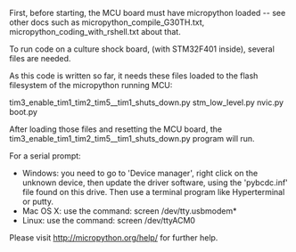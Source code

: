 First, before starting, the MCU board must have micropython loaded -- see other docs 
such as micropython_compile_G30TH.txt, micropython_coding_with_rshell.txt about that.

To run code on a culture shock board, (with STM32F401 inside), several files are needed.

As this code is written so far, it needs these files loaded to the flash filesystem of the 
micropython running MCU:

tim3_enable_tim1_tim2_tim5__tim1_shuts_down.py
stm_low_level.py
nvic.py
boot.py

After loading those files and resetting the MCU board, the tim3_enable_tim1_tim2_tim5__tim1_shuts_down.py
program will run.



For a serial prompt:
 - Windows: you need to go to 'Device manager', right click on the unknown device,
   then update the driver software, using the 'pybcdc.inf' file found on this drive.
   Then use a terminal program like Hyperterminal or putty.
 - Mac OS X: use the command: screen /dev/tty.usbmodem*
 - Linux: use the command: screen /dev/ttyACM0

Please visit http://micropython.org/help/ for further help.

